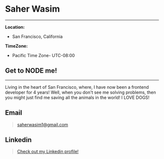 # Saher Wasim
**************

**Location:** 
* San Francisco, California

**TimeZone:**
* Pacific Time Zone- UTC-08:00

## Get to NODE me!
*******************

Living in the heart of San Francisco, where, I have now been a frontend developer for 4 years! 
Well, when you don't see me solving problems, then you might just find me saving all the animals 
in the world! I LOVE DOGS!
## Email
>saherwasim1@gmail.com
## Linkedin
>[Check out my Linkedin profile!](linkedin.com/in/saher-wasim—the--coder)
